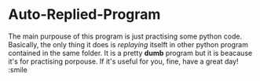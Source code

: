 # Auto-Replied-Program
The main purpouse of this program is just practising some python code. Basically, the only thing it does is _replaying_ itselft in other python program contained in the same folder.
It is a pretty **dumb** program but it is beacause it's for practising porpouse. If it's useful for you, fine, have a great day! :smile

